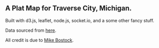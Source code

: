 ## A Plat Map for Traverse City, Michigan.

Built with d3.js, leaflet, node.js, socket.io, and a some other fancy stuff.

Data sourced from [here](http://arcserver.tclp.org/arcgis/rest/services/City/CityParcelViewer/MapServer).

All credit is due to [Mike Bostock](http://bl.ocks.org/mbostock). 
